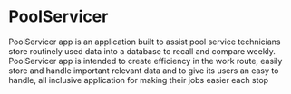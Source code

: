 # PoolServicer
PoolServicer app is an application built to assist pool service technicians store routinely used data into a database to recall and compare weekly. PoolServicer app is intended to create efficiency in the work route, easily store and handle important relevant data and to give its users an easy to handle, all inclusive application for making their jobs easier each stop
